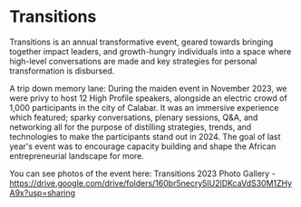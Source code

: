 # Transitions
Transitions is an annual transformative event, geared towards bringing together impact leaders, and growth-hungry individuals into a space where high-level conversations are made and key strategies for personal transformation is disbursed.

A trip down memory lane:
During the maiden event in November 2023, we were privy to host 12 High Profile speakers, alongside an electric crowd of 1,000 participants in the city of Calabar. It was an immersive experience which featured; sparky conversations, plenary sessions, Q&A, and networking all for the purpose of distilling strategies, trends, and technologies to make the participants stand out in 2024. The goal of last year's event was to encourage capacity building and shape the African entrepreneurial landscape for more.

You can see photos of the event here: Transitions 2023 Photo Gallery - https://drive.google.com/drive/folders/160br5necry5IU2lDKcaVdS30M1ZHyA9x?usp=sharing
